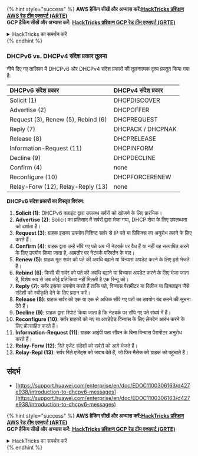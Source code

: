 {% hint style="success" %}
**AWS हैकिंग सीखें और अभ्यास करें:**<img src="/.gitbook/assets/arte.png" alt="" data-size="line">[**HackTricks प्रशिक्षण AWS रेड टीम एक्सपर्ट (ARTE)**](https://training.hacktricks.xyz/courses/arte)<img src="/.gitbook/assets/arte.png" alt="" data-size="line">\
**GCP हैकिंग सीखें और अभ्यास करें:** <img src="/.gitbook/assets/grte.png" alt="" data-size="line">[**HackTricks प्रशिक्षण GCP रेड टीम एक्सपर्ट (GRTE)**<img src="/.gitbook/assets/grte.png" alt="" data-size="line">](https://training.hacktricks.xyz/courses/grte)

<details>

<summary>HackTricks का समर्थन करें</summary>

* [**सदस्यता योजनाएं**](https://github.com/sponsors/carlospolop) की जाँच करें!
* **शामिल हों** 💬 [**डिस्कॉर्ड समूह**](https://discord.gg/hRep4RUj7f) या [**टेलीग्राम समूह**](https://t.me/peass) या हमें **ट्विटर** 🐦 [**@hacktricks\_live**](https://twitter.com/hacktricks\_live)** पर **फॉलो** करें।
* **हैकिंग ट्रिक्स साझा करें, [**HackTricks**](https://github.com/carlospolop/hacktricks) और [**HackTricks Cloud**](https://github.com/carlospolop/hacktricks-cloud) github रेपो में PR जमा करके।

</details>
{% endhint %}

### DHCPv6 vs. DHCPv4 संदेश प्रकार तुलना
नीचे दिए गए तालिका में DHCPv6 और DHCPv4 संदेश प्रकारों की तुलनात्मक दृश्य प्रस्तुत किया गया है:

| DHCPv6 संदेश प्रकार | DHCPv4 संदेश प्रकार |
|:-------------------|:-------------------|
| Solicit (1) | DHCPDISCOVER |
| Advertise (2) | DHCPOFFER |
| Request (3), Renew (5), Rebind (6) | DHCPREQUEST |
| Reply (7) | DHCPACK / DHCPNAK |
| Release (8) | DHCPRELEASE |
| Information-Request (11) | DHCPINFORM |
| Decline (9) | DHCPDECLINE |
| Confirm (4) | none |
| Reconfigure (10) | DHCPFORCERENEW |
| Relay-Forw (12), Relay-Reply (13) | none |

**DHCPv6 संदेश प्रकारों का विस्तृत विवरण:**

1. **Solicit (1)**: DHCPv6 क्लाइंट द्वारा उपलब्ध सर्वरों को खोजने के लिए प्रारंभिक।
2. **Advertise (2)**: Solicit का प्रतिसाद में सर्वरों द्वारा भेजा गया, DHCP सेवा के लिए उपलब्धता को दर्शाता है।
3. **Request (3)**: ग्राहक इसका उपयोग विशिष्ट सर्वर से IP पते या प्रिफिक्स का अनुरोध करने के लिए करते हैं।
4. **Confirm (4)**: ग्राहक द्वारा उन्हें सौंपे गए पते अब भी नेटवर्क पर वैध हैं या नहीं यह सत्यापित करने के लिए उपयोग किया जाता है, आमतौर पर नेटवर्क परिवर्तन के बाद।
5. **Renew (5)**: ग्राहक मूल सर्वर को पते की अवधि बढ़ाने या विन्यास अपडेट करने के लिए इसे भेजते हैं।
6. **Rebind (6)**: किसी भी सर्वर को पते की अवधि बढ़ाने या विन्यास अपडेट करने के लिए भेजा जाता है, विशेष रूप से जब कोई प्रतिक्रिया नहीं मिलती है एक रिन्यू को।
7. **Reply (7)**: सर्वर इसका उपयोग करते हैं ताकि पते, विन्यास पैरामीटर या रिलीज या डिक्लाइन जैसे संदेशों को स्वीकृति देने के लिए प्रदान करें।
8. **Release (8)**: ग्राहक सर्वर को एक या एक से अधिक सौंपे गए पतों का उपयोग बंद करने की सूचना देते हैं।
9. **Decline (9)**: ग्राहक द्वारा रिपोर्ट किया जाता है कि नेटवर्क पर सौंपे गए पते संघर्ष में हैं।
10. **Reconfigure (10)**: सर्वर ग्राहकों को नए या अपडेटेड विन्यास के लिए लेनदेन आरंभ करने के लिए प्रोत्साहित करते हैं।
11. **Information-Request (11)**: ग्राहक आईपी पता सौंपन के बिना विन्यास पैरामीटर अनुरोध करते हैं।
12. **Relay-Forw (12)**: रिले एजेंट संदेशों को सर्वरों को आगे भेजते हैं।
13. **Relay-Repl (13)**: सर्वर रिले एजेंट्स को जवाब देते हैं, जो फिर मैसेज को ग्राहक को पहुंचाते हैं।

## संदर्भ
* [https://support.huawei.com/enterprise/en/doc/EDOC1100306163/d427e938/introduction-to-dhcpv6-messages](https://support.huawei.com/enterprise/en/doc/EDOC1100306163/d427e938/introduction-to-dhcpv6-messages)


{% hint style="success" %}
**AWS हैकिंग सीखें और अभ्यास करें:**<img src="/.gitbook/assets/arte.png" alt="" data-size="line">[**HackTricks प्रशिक्षण AWS रेड टीम एक्सपर्ट (ARTE)**](https://training.hacktricks.xyz/courses/arte)<img src="/.gitbook/assets/arte.png" alt="" data-size="line">\
**GCP हैकिंग सीखें और अभ्यास करें:** <img src="/.gitbook/assets/grte.png" alt="" data-size="line">[**HackTricks प्रशिक्षण GCP रेड टीम एक्सपर्ट (GRTE)**<img src="/.gitbook/assets/grte.png" alt="" data-size="line">](https://training.hacktricks.xyz/courses/grte)

<details>

<summary>HackTricks का समर्थन करें</summary>

* [**सदस्यता योजनाएं**](https://github.com/sponsors/carlospolop) की जाँच करें!
* **शामिल हों** 💬 [**डिस्कॉर्ड समूह**](https://discord.gg/hRep4RUj7f) या [**टेलीग्राम समूह**](https://t.me/peass) या हमें **ट्विटर** 🐦 [**@hacktricks\_live**](https://twitter.com/hacktricks\_live)** पर **फॉलो** करें।
* **हैकिंग ट्रिक्स साझा करें, [**HackTricks**](https://github.com/carlospolop/hacktricks) और [**HackTricks Cloud**](https://github.com/carlospolop/hacktricks-cloud) github रेपो में PR जमा करके।

</details>
{% endhint %}

